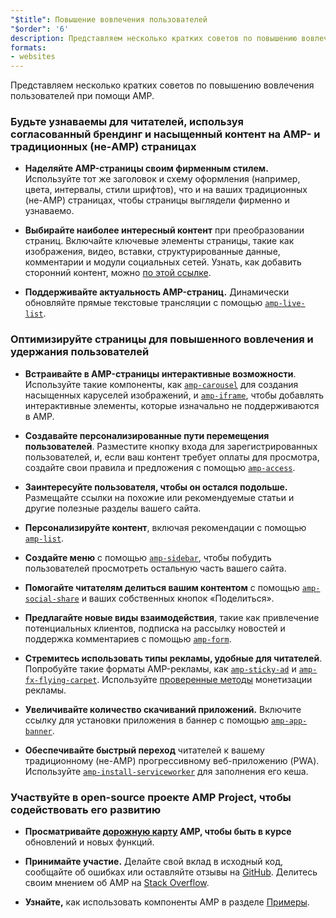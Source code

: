 ```yaml
---
"$title": Повышение вовлечения пользователей
"$order": '6'
description: Представляем несколько кратких советов по повышению вовлечения пользователей при помощи AMP. Будьте узнаваемы для читателей, используя согласованный брендинг и насыщенный контент на AMP- и традиционных (не-AMP) страницах
formats:
- websites
---
```


Представляем несколько кратких советов по повышению вовлечения пользователей при помощи AMP.

### Будьте узнаваемы для читателей, используя согласованный брендинг и насыщенный контент на AMP- и традиционных (не-AMP) страницах

- **Наделяйте AMP-страницы своим фирменным стилем.** Используйте тот же заголовок и схему оформления (например, цвета, интервалы, стили шрифтов), что и на ваших традиционных (не-AMP) страницах, чтобы страницы выглядели фирменно и узнаваемо.

- **Выбирайте наиболее интересный контент** при преобразовании страниц. Включайте ключевые элементы страницы, такие как изображения, видео, вставки, структурированные данные, комментарии и модули социальных сетей. Узнать, как добавить сторонний контент, можно [по этой ссылке](../../../documentation/guides-and-tutorials/develop/media_iframes_3p/third_party_components.md).

- **Поддерживайте актуальность AMP-страниц.** Динамически обновляйте прямые текстовые трансляции с помощью [`amp-live-list`](../../../documentation/components/reference/amp-live-list.md).

### Оптимизируйте страницы для повышенного вовлечения и удержания пользователей

- **Встраивайте в AMP-страницы интерактивные возможности**. Используйте такие компоненты, как [`amp-carousel`](../../../documentation/components/reference/amp-carousel.md) для создания насыщенных каруселей изображений, и [`amp-iframe`](../../../documentation/components/reference/amp-iframe.md), чтобы добавлять интерактивные элементы, которые изначально не поддерживаются в AMP.

- **Создавайте персонализированные пути перемещения пользователей**. Разместите кнопку входа для зарегистрированных пользователей, и, если ваш контент требует оплаты для просмотра, создайте свои правила и предложения с помощью [`amp-access`](../../../documentation/components/reference/amp-access.md).

- **Заинтересуйте пользователя, чтобы он остался подольше.** Размещайте ссылки на похожие или рекомендуемые статьи и другие полезные разделы вашего сайта.

- **Персонализируйте контент**, включая рекомендации с помощью [`amp-list`](../../../documentation/components/reference/amp-list.md).

- **Создайте меню** с помощью [`amp-sidebar`](../../../documentation/components/reference/amp-sidebar.md), чтобы побудить пользователей просмотреть остальную часть вашего сайта.

- **Помогайте читателям делиться вашим контентом** с помощью [`amp-social-share`](../../../documentation/components/reference/amp-social-share.md) и ваших собственных кнопок «Поделиться».

- **Предлагайте новые виды взаимодействия**, такие как привлечение потенциальных клиентов, подписка на рассылку новостей и поддержка комментариев с помощью [`amp-form`](../../../documentation/components/reference/amp-form.md).

- **Стремитесь использовать типы рекламы, удобные для читателей**. Попробуйте такие форматы AMP-рекламы, как [`amp-sticky-ad`](../../../documentation/components/reference/amp-sticky-ad.md) и [`amp-fx-flying-carpet`](../../../documentation/components/reference/amp-fx-flying-carpet.md). Используйте [проверенные методы](../../../documentation/guides-and-tutorials/develop/monetization/index.md) монетизации рекламы.

- **Увеличивайте количество скачиваний приложений.** Включите ссылку для установки приложения в баннер с помощью [`amp-app-banner`](../../../documentation/components/reference/amp-app-banner.md).

- **Обеспечивайте быстрый переход** читателей к вашему традиционному (не-AMP) прогрессивному веб-приложению (PWA). Используйте [`amp-install-serviceworker`](../../../documentation/components/reference/amp-install-serviceworker.md) для заполнения его кеша.

### Участвуйте в open-source проекте AMP Project, чтобы содействовать его развитию

- **Просматривайте [дорожную карту](../../../community/roadmap.html) AMP, чтобы быть в курсе** обновлений и новых функций.

- **Принимайте участие.** Делайте свой вклад в исходный код, сообщайте об ошибках или оставляйте отзывы на [GitHub](https://github.com/ampproject/amphtml/blob/master/CONTRIBUTING.md). Делитесь своим мнением об AMP на [Stack Overflow](https://stackoverflow.com/questions/tagged/amp-html).

- **Узнайте,** как использовать компоненты AMP в разделе [Примеры](../../../documentation/examples/index.html).
